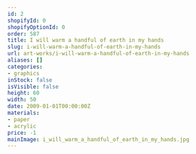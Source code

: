 ```yaml
---
id: 2
shopifyId: 0
shopifyOptionId: 0
order: 587
title: I will warm a handful of earth in my hands
slug: i-will-warm-a-handful-of-earth-in-my-hands
url: art-works/i-will-warm-a-handful-of-earth-in-my-hands
aliases: []
categories:
- graphics
inStock: false
isVisible: false
height: 60
width: 50
date: 2009-01-01T00:00:00Z
materials:
- paper
- acrylic
price: -1
mainImage: i_will_warm_a_handful_of_earth_in_my_hands.jpg
---
```

